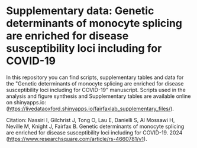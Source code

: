 # Supplementary data: Genetic determinants of monocyte splicing are enriched for disease susceptibility loci including for COVID-19
In this repository you can find scripts, supplementary tables and data for the "Genetic determinants of monocyte splicing are enriched for disease susceptibility loci including for COVID-19" manuscript. Scripts used in the analysis and figure synthesis and Supplementary tables are available online on shinyapps.io: 
(https://livedataoxford.shinyapps.io/fairfaxlab_supplementary_files/).

Citation: Nassiri I, Gilchrist J, Tong O, Lau E, Danielli S, Al Mossawi H, Neville M, Knight J, Fairfax B. Genetic determinants of monocyte splicing are enriched for disease susceptibility loci including for COVID-19. 2024 (https://www.researchsquare.com/article/rs-4660781/v1).
